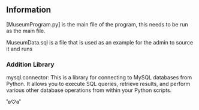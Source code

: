 ## Information

[MuseumProgram.py] is the main file of the program, this needs to be run as the main file.

MuseumData.sql is a file that is used as an example for the admin to source it and runs

### Addition Library

mysql.connector: This is a library for connecting to MySQL databases from Python. It allows you to execute SQL queries, retrieve results, and perform various other database operations from within your Python scripts.




˚ʚ♡ɞ˚
